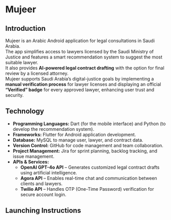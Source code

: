 # Mujeer
## Introduction
Mujeer is an Arabic Android application for legal consultations in Saudi Arabia.  
The app simplifies access to lawyers licensed by the Saudi Ministry of Justice and features a smart recommendation system to suggest the most suitable lawyer.  
It also provides **AI-powered legal contract drafting** with the option for final review by a licensed attorney.  
Mujeer supports Saudi Arabia’s digital-justice goals by implementing a **manual verification process** for lawyer licenses and displaying an official **“Verified” badge** for every approved lawyer, enhancing user trust and security.

## Technology
- **Programming Languages:** Dart (for the mobile interface) and Python (to develop the recommendation system). 
- **Frameworks:** Flutter for Android application development.
- **Database:** MySQL to manage user, lawyer, and contract data.  
- **Version Control:** GitHub for code management and team collaboration.
- **Project Management:** Jira for sprint planning, backlog tracking, and issue management.  
- **APIs & Services:**
  - **OpenAI GPT-4o API** – Generates customized legal contract drafts using artificial intelligence.  
  - **Agora API** – Enables real-time chat and communication between clients and lawyers.  
  - **Twilio API** – Handles OTP (One-Time Password) verification for secure account login.

## Launching Instructions

   

